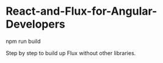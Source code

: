 # React-and-Flux-for-Angular-Developers

npm run build

Step by step to build up Flux without other libraries.
